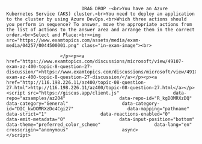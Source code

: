 <p class="card-text">
							
								DRAG DROP -<br>You have an Azure Kubernetes Service (AKS) cluster.<br>You need to deploy an application to the cluster by using Azure DevOps.<br>Which three actions should you perform in sequence? To answer, move the appropriate actions from the list of actions to the answer area and arrange them in the correct order.<br>Select and Place:<br><img src="https://www.examtopics.com/assets/media/exam-media/04257/0044500001.png" class="in-exam-image"><br>
							
						</p><p><a href="https://www.examtopics.com/discussions/microsoft/view/49107-exam-az-400-topic-8-question-27-discussion/">https://www.examtopics.com/discussions/microsoft/view/49107-exam-az-400-topic-8-question-27-discussion/</a></p><p><a href="http://116.198.226.11/az400/topic-08-question-27.html">http://116.198.226.11/az400/topic-08-question-27.html</a></p><script src="https://giscus.app/client.js"                    data-repo="azsamples/az204"                    data-repo-id="R_kgDOMRXzDQ"                    data-category="General"                    data-category-id="DIC_kwDOMRXzDc4Cgi27"                    data-mapping="pathname"                    data-strict="1"                    data-reactions-enabled="0"                    data-emit-metadata="0"                    data-input-position="bottom"                    data-theme="preferred_color_scheme"                    data-lang="en"                    crossorigin="anonymous"                    async>                    </script>
